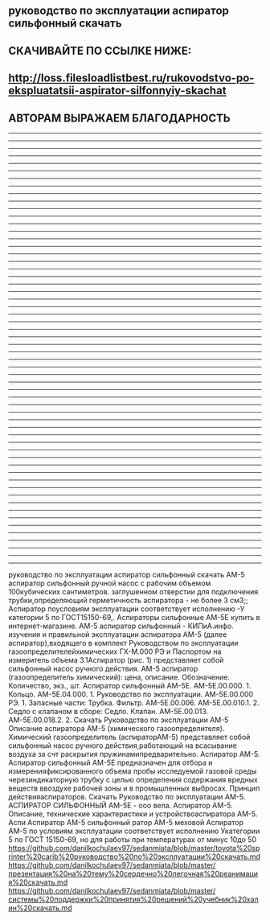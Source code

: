 руководство по эксплуатации аспиратор сильфонный скачать
--------------------------------------------------
СКАЧИВАЙТЕ ПО ССЫЛКЕ НИЖЕ:
--------------------------------------------------
http://loss.filesloadlistbest.ru/rukovodstvo-po-ekspluatatsii-aspirator-silfonnyiy-skachat
--------------------------------------------------
АВТОРАМ ВЫРАЖАЕМ БЛАГОДАРНОСТЬ
--------------------------------------------------
--------------------------------------------------
--------------------------------------------------
--------------------------------------------------
--------------------------------------------------
--------------------------------------------------
--------------------------------------------------
--------------------------------------------------
--------------------------------------------------
--------------------------------------------------
--------------------------------------------------
--------------------------------------------------
--------------------------------------------------
--------------------------------------------------
--------------------------------------------------
--------------------------------------------------
--------------------------------------------------
--------------------------------------------------
--------------------------------------------------
--------------------------------------------------
--------------------------------------------------
--------------------------------------------------
--------------------------------------------------
--------------------------------------------------
--------------------------------------------------
--------------------------------------------------
--------------------------------------------------
--------------------------------------------------
--------------------------------------------------
--------------------------------------------------
--------------------------------------------------
--------------------------------------------------
--------------------------------------------------
--------------------------------------------------
--------------------------------------------------
--------------------------------------------------
--------------------------------------------------
--------------------------------------------------
--------------------------------------------------
--------------------------------------------------
--------------------------------------------------
--------------------------------------------------
--------------------------------------------------
--------------------------------------------------
--------------------------------------------------
--------------------------------------------------
--------------------------------------------------
--------------------------------------------------
--------------------------------------------------
--------------------------------------------------
--------------------------------------------------
--------------------------------------------------
--------------------------------------------------
--------------------------------------------------
--------------------------------------------------
--------------------------------------------------
--------------------------------------------------
--------------------------------------------------
--------------------------------------------------
руководство по эксплуатации аспиратор сильфонный скачать АМ-5 аспиратор сильфонный ручной насос с рабочим объемом 100кубических сантиметров.  заглушенном отверстии для подключения трубки,определяющий герметичность аспиратора - не более 3 см3;; Аспиратор поусловиям эксплуатации соответствует исполнению -У категории 5 по ГОСТ15150-69,. Аспираторы сильфонные АМ-5Е купить в интернет-магазине. АМ-5 аспиратор сильфонный - КИПиА.инфо. изучения и правильной эксплуатации аспиратора АМ-5 (далее  аспиратор),входящего в комплект  Руководством по эксплуатации газоопределителейхимических ГХ-М.000 РЭ и Паспортом на измеритель объема  3.1Аспиратор (рис. 1) представляет собой сильфонный насос ручного действия. АМ-5 аспиратор (газоопределитель химический): цена, описание. Обозначение. Количество, экз., шт. Аспиратор сильфонный АМ-5Е. АМ-5Е.00.000. 1. Кольцо. АМ-5Е.04.000. 1. Руководство по эксплуатации. АМ-5Е.00.000 РЭ. 1. Запасные части: Трубка. Фильтр. АМ-5Е.00.006. АМ-5Е.00.010.1. 2. Седло с клапаном в сборе: Седло. Клапан. АМ-5Е.00.013. АМ-5Е.00.018.2. 2. Скачать Руководство по эксплуатации АМ-5  Описание аспиратора АМ-5 (химического газоопределителя). Химический газоопределитель (аспираторАМ-5) представляет собой сильфонный насос ручного действия,работающий на всасывание воздуха за счт раскрытия пружинамипредварительно. Аспиратор АМ-5. Аспиратор сильфонный АМ-5Е предназначен для отбора и измеренияфиксированного объема пробы исследуемой газовой среды черезиндикаторную трубку с целью определения содержания вредных веществ ввоздухе рабочей зоны и в промышленных выбросах. Принцип действияаспираторов. Скачать Руководство по эксплуатации АМ-5. АСПИРАТОР СИЛЬФОННЫЙ АМ-5Е - ооо вела. Аспиратор АМ-5. Описание, технические характеристики и устройствоаспиратора АМ-5. Аспи Аспиратор АМ-5 сильфонный ратор АМ-5 меховой Аспиратор АМ-5 по условиям эксплуатации соответствует исполнению Укатегории 5 по ГОСТ 15150-69, но для работы при температурах от минус 10до 50
https://github.com/danilkochulaev97/sedanmiata/blob/master/toyota%20sprinter%20carib%20руководство%20по%20эксплуатации%20скачать.md
https://github.com/danilkochulaev97/sedanmiata/blob/master/презентация%20на%20тему%20сердечно%20легочная%20реанимация%20скачать.md
https://github.com/danilkochulaev97/sedanmiata/blob/master/системы%20поддержки%20принятия%20решений%20учебник%20халин%20скачать.md